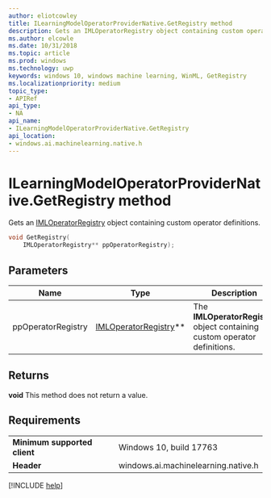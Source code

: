 ```yaml
---
author: eliotcowley
title: ILearningModelOperatorProviderNative.GetRegistry method
description: Gets an IMLOperatorRegistry object containing custom operator definitions.
ms.author: elcowle
ms.date: 10/31/2018
ms.topic: article
ms.prod: windows
ms.technology: uwp
keywords: windows 10, windows machine learning, WinML, GetRegistry
ms.localizationpriority: medium
topic_type:
- APIRef
api_type:
- NA
api_name:
- ILearningModelOperatorProviderNative.GetRegistry
api_location:
- windows.ai.machinelearning.native.h
---
```


# ILearningModelOperatorProviderNative.GetRegistry method

Gets an [IMLOperatorRegistry](../custom-operators/IMLOperatorRegistry.md) object containing custom operator definitions.

```cpp
void GetRegistry(
    IMLOperatorRegistry** ppOperatorRegistry);
```

## Parameters

| Name | Type | Description |
|------|------|-------------|
| ppOperatorRegistry | [IMLOperatorRegistry](../custom-operators/IMLOperatorRegistry.md)** | The **IMLOperatorRegistry** object containing custom operator definitions. |

## Returns

**void**
This method does not return a value.

## Requirements

| | |
|-|-|
| **Minimum supported client** | Windows 10, build 17763 |
| **Header** | windows.ai.machinelearning.native.h |

[!INCLUDE [help](../includes/get-help.md)]
